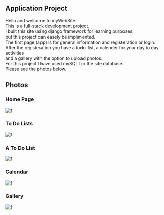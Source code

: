 ## Application Project

Hello and welcome to myWebSite.   
This is a full-stack development project.  
I built this site using django framework for learning purposes,  
but this project can easely be implimented.  
The first page (app) is for general information and registeration or login.  
After the registeration you have a todo-list, a calender for your day to day activities   
and a gallery with the option to upload photos.  
For this project I have used mySQL for the site database.  
Please see the photos below.  

## Photos

### Home Page
![1](https://user-images.githubusercontent.com/81361291/197796999-b4d2b928-2776-4958-920d-76e5d3b62e88.PNG)

### To Do Lists
![1](https://user-images.githubusercontent.com/81361291/197798089-e95c448a-2063-478a-ae49-6ca9367b954e.PNG)

### A To Do List
![1](https://user-images.githubusercontent.com/81361291/197798320-bb4c46e3-3d54-420f-a212-06fab6b89dd4.PNG)

### Calendar
![1](https://user-images.githubusercontent.com/81361291/197798988-69faab47-63a1-4b82-bdde-675d4f1324b5.PNG)

### Gallery
![1](https://user-images.githubusercontent.com/81361291/197799387-3a2fd6fe-e27d-497b-bde5-0cd219b47fed.PNG)
